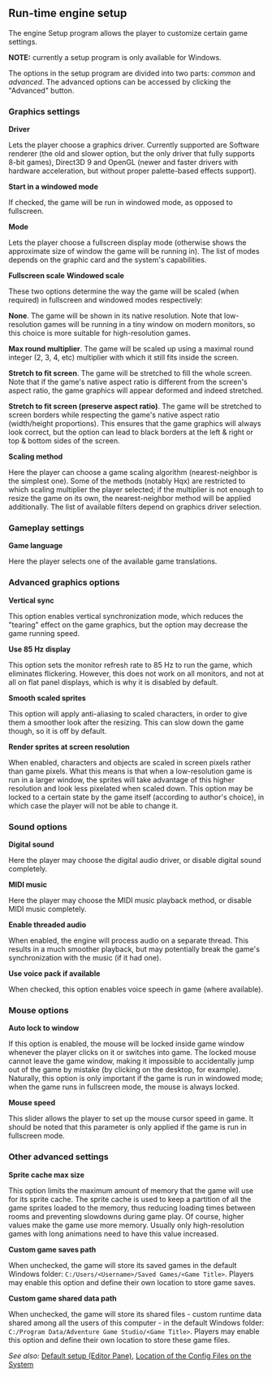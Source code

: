 ## Run-time engine setup

The engine Setup program allows the player to customize certain game
settings.

**NOTE:** currently a setup program is only available for Windows.

The options in the setup program are divided into two parts: _common_ and _advanced_.
The advanced options can be accessed by clicking the "Advanced" button.

### Graphics settings

**Driver**

Lets the player choose a graphics driver. Currently supported are Software
renderer (the old and slower option, but the only driver that fully supports 8-bit
games), Direct3D 9 and OpenGL (newer and faster drivers with hardware
acceleration, but without proper palette-based effects support).

**Start in a windowed mode**

If checked, the game will be run in windowed mode, as opposed to
fullscreen.

**Mode**

Lets the player choose a fullscreen display mode (otherwise shows the approximate
size of window the game will be running in). The list of modes depends
on the graphic card and the system's capabilities.

**Fullscreen scale**
**Windowed scale**

These two options determine the way the game will be scaled (when required)
in fullscreen and windowed modes respectively:

**None**. The game will be shown in its native resolution. Note that
low-resolution games will be running in a tiny window on modern
monitors, so this choice is more suitable for high-resolution games.

**Max round multiplier**. The game will be scaled up using a maximal
round integer (2, 3, 4, etc) multiplier with which it still fits inside
the screen.

**Stretch to fit screen**. The game will be stretched to fill the whole
screen. Note that if the game's native aspect ratio is different from the
screen's aspect ratio, the game graphics will appear deformed and indeed stretched.

**Stretch to fit screen (preserve aspect ratio)**. The game will be
stretched to screen borders while respecting the game's native aspect ratio
(width/height proportions). This ensures that the game graphics will always
look correct, but the option can lead to black borders at the left & right or
top & bottom sides of the screen.

**Scaling method**

Here the player can choose a game scaling algorithm (nearest-neighbor is
the simplest one). Some of the methods (notably Hqx) are restricted to
which scaling multiplier the player selected; if the multiplier is not enough to resize the
game on its own, the nearest-neighbor method will be applied
additionally. The list of available filters depend on graphics driver
selection.

### Gameplay settings

**Game language**

Here the player selects one of the available game translations.

### Advanced graphics options

**Vertical sync**

This option enables vertical synchronization mode, which reduces the
"tearing" effect on the game graphics, but the option may decrease the game running speed.

**Use 85 Hz display**

This option sets the monitor refresh rate to 85 Hz to run the game,
which eliminates flickering. However, this does not work on all monitors,
and not at all on flat panel displays, which is why it is disabled by
default.

**Smooth scaled sprites**

This option will apply anti-aliasing to scaled characters, in order to
give them a smoother look after the resizing. This can slow down the game
though, so it is off by default.

**Render sprites at screen resolution**

When enabled, characters and objects are scaled in screen pixels rather
than game pixels. What this means is that when a low-resolution game is
run in a larger window, the sprites will take advantage of this higher
resolution and look less pixelated when scaled down. This option may be
locked to a certain state by the game itself (according to author's
choice), in which case the player will not be able to change it.

### Sound options

**Digital sound**

Here the player may choose the digital audio driver, or disable digital
sound completely.

**MIDI music**

Here the player may choose the MIDI music playback method, or disable MIDI
music completely.

**Enable threaded audio**

When enabled, the engine will process audio on a separate thread. This results in a much smoother playback, but may potentially break the game's synchronization with the music (if it had one).

**Use voice pack if available**

When checked, this option enables voice speech in game (where
available).

### Mouse options

**Auto lock to window**

If this option is enabled, the mouse will be locked inside game window
whenever the player clicks on it or switches into game. The locked mouse
cannot leave the game window, making it impossible to accidentally jump out of the
game by mistake (by clicking on the desktop, for example). Naturally, this
option is only important if the game is run in windowed mode; when the game runs in
fullscreen mode, the mouse is always locked.

**Mouse speed**

This slider allows the player to set up the mouse cursor speed in game. It
should be noted that this parameter is only applied if the game is run
in fullscreen mode.

### Other advanced settings

**Sprite cache max size**

This option limits the maximum amount of memory that the game will use
for its sprite cache. The sprite cache is used to keep a partition of all
the game sprites loaded to the memory, thus reducing loading times
between rooms and preventing slowdowns during game play. Of course,
higher values make the game use more memory. Usually only
high-resolution games with long animations need to have this value
increased.

**Custom game saves path**

When unchecked, the game will store its saved games in the default Windows folder:
`C:/Users/<Username>/Saved Games/<Game Title>`.
Players may enable this option and define their own location to store
game saves.

**Custom game shared data path**

When unchecked, the game will store its shared files - custom
runtime data shared among all the users of this computer - in the default Windows folder:
`C:/Program Data/Adventure Game Studio/<Game Title>`.
Players may enable this option and define their own location to store
these game files.

*See also:* [Default setup (Editor Pane)](Settingupthegame#default-setup), [Location of the Config Files on the System](RuntimeEngine) 
